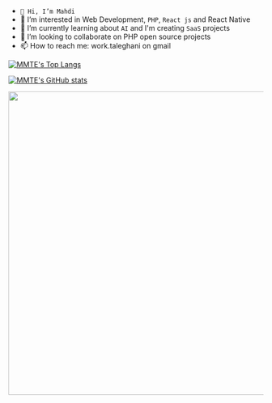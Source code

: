 - ``👋 Hi, I’m Mahdi``
- 👀 I’m interested in Web Development, ``PHP``, ``React js`` and React Native 
- 🌱 I’m currently learning about ``AI`` and I'm creating ``SaaS`` projects
- 💞️ I’m looking to collaborate on PHP open source projects
- 📫 How to reach me: work.taleghani on gmail

[![MMTE's Top Langs](https://github-readme-stats.vercel.app/api/top-langs/?username=mmte)](https://github.com/anuraghazra/github-readme-stats)

[![MMTE's GitHub stats](https://github-readme-stats.vercel.app/api?username=mmte)](https://github.com/anuraghazra/github-readme-stats)

<img src="https://wakatime.com/share/@mmte/02406ab4-8cca-4ded-a272-9f538935a498.png" width="600">

<!---
MMTE/MMTE is a ✨ special ✨ repository because its `README.md` (this file) appears on your GitHub profile.
You can click the Preview link to take a look at your changes.
--->
